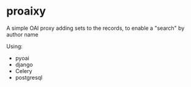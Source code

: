 proaixy
=======

A simple OAI proxy adding sets to the records, to enable a "search" by author name

Using:
* pyoai
* django
* Celery
* postgresql
